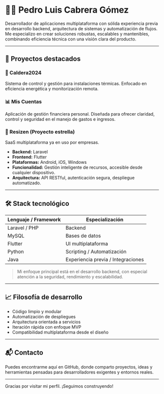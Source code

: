 # 👨‍💻 Pedro Luis Cabrera Gómez

Desarrollador de aplicaciones multiplataforma con sólida experiencia previa en desarrollo backend, arquitectura de sistemas y automatización de flujos. Me especializo en crear soluciones robustas, escalables y mantenibles, combinando eficiencia técnica con una visión clara del producto.

---

## 🚀 Proyectos destacados

### 🔧 Caldera2024
Sistema de control y gestión para instalaciones térmicas. Enfocado en eficiencia energética y monitorización remota.

### 📊 Mis Cuentas
Aplicación de gestión financiera personal. Diseñada para ofrecer claridad, control y seguridad en el manejo de gastos e ingresos.

### 🧠 Resizen (Proyecto estrella)
SaaS multiplataforma ya en uso por empresas.  
- **Backend:** Laravel  
- **Frontend:** Flutter  
- **Plataformas:** Android, iOS, Windows  
- **Funcionalidad:** Gestión inteligente de recursos, accesible desde cualquier dispositivo.  
- **Arquitectura:** API RESTful, autenticación segura, despliegue automatizado.

---

## 🛠️ Stack tecnológico

| Lenguaje / Framework | Especialización |
|----------------------|-----------------|
| Laravel / PHP        | Backend         |
| MySQL                | Bases de datos  |
| Flutter              | UI multiplataforma |
| Python               | Scripting / Automatización |
| Java                 | Experiencia previa / Integraciones |

> Mi enfoque principal está en el desarrollo backend, con especial atención a la seguridad, rendimiento y escalabilidad.

---

## 📈 Filosofía de desarrollo

- Código limpio y modular
- Automatización de despliegues
- Arquitectura orientada a servicios
- Iteración rápida con enfoque MVP
- Compatibilidad multiplataforma desde el diseño

---

## 📬 Contacto

Puedes encontrarme aquí en GitHub, donde comparto proyectos, ideas y herramientas pensadas para desarrolladores exigentes y entornos reales.

---

Gracias por visitar mi perfil. ¡Seguimos construyendo!
